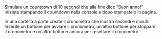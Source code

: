 Simulare un countdown di 10 secondi che alla fine dice "Buon anno!"
Iniziate stampando il countdown nella console e dopo stampatelo in pagina.

In una cartella a parte create il cronometro che mostra secondi e minuti.
Inserite un bottone per avviare il cronometro, un'altro bottone per stoppare il cronometro e un'altro bottone ancora per resettare il cronometro.